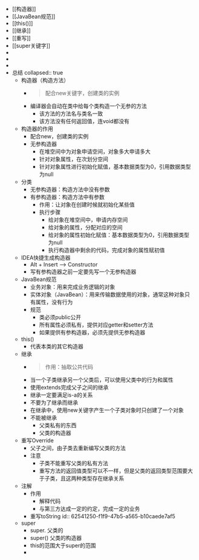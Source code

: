 - [[构造器]]
- [[JavaBean规范]]
- [[this()]]
- [[继承]]
- [[重写]]
- [[super关键字]]
-
-
-
- 总结
  collapsed:: true
	- 构造器（构造方法）
		- > 配合new关键字，创建类的实例
		- 编译器会自动在类中给每个类构造一个无参的方法
			- 该方法的方法名与类名一致
			- 该方法没有任何返回值，连void都没有
	- 构造器的作用
		- 配合new，创建类的实例
		- 无参构造器
			- 在堆空间中为对象申请空间，对象多大申请多大
			- 针对对象属性，在次划分空间
			- 针对对象属性进行初始化赋值，基本数据类型为0，引用数据类型为null
	- 分类
		- 无参构造器：构造方法中没有参数
		- 有参构造器：构造方法中有参数
			- 作用：让对象在创建时候就初始化某些值
			- 执行步骤
				- 给对象在堆空间中，申请内存空间
				- 给对象的属性，分配对应的空间
				- 给对象的属性初始化赋值：基本数据类型为0，引用数据类型为null
				- 执行构造器中剩余的代码，完成对象的属性赋初值
	- IDEA快捷生成构造器
		- Alt + Insert -->  Constructor
		- 写有参构造器之前一定要先写一个无参构造器
	- JavaBean规范
		- 业务对象：用来完成业务逻辑的对象
		- 实体对象（JavaBean）：用来传输数据使用的对象，通常这种对象只有属性，没有行为
		- 规范
			- 类必须public公开
			- 所有属性必须私有，提供对应getter和setter方法
			- 如果提供有参构造器，必须先提供无参构造器
	- this()
		- 代表本类的其它构造器
	- 继承
		- > 作用：抽取公共代码
		- 当一个子类继承另一个父类后，可以使用父类中的行为和属性
		- 使用extends完成父子之间的继承
		- 继承一定要满足is-a的关系
		- 不要为了继承而继承
		- 在继承中，使用new关键字产生一个子类对象时只创建了一个对象
		- 不能被继承
			- 父类私有的东西
			- 父类的构造器
	- 重写Override
		- 父子之间，由子类去重新编写父类的方法
		- 注意
			- 子类不能重写父类的私有方法
			- 重写方法的返回值类型可以不一样，但是父类的返回类型范围要大于子类，且这两种类型存在继承关系
	- 注解
		- 作用
			- 解释代码
			- 与第三方达成一定的约定，完成一定的业务
		- 重写toString
		  id:: 62541250-f1f9-47b5-a565-b10caede7af5
	- super
		- super.  父类的
		- super()  父类的构造器
		- this的范围大于super的范围
		-